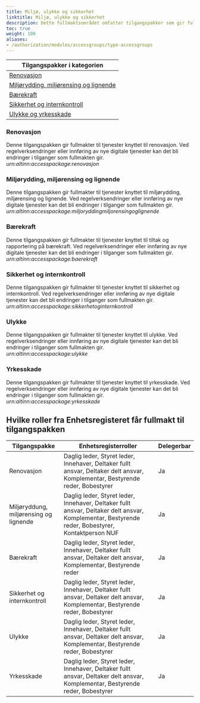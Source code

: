 ```yaml
---
title: Miljø, ulykke og sikkerhet
linktitle: Miljø, ulykke og sikkerhet
description: Dette fullmaktsområdet omfatter tilgangspakker som gir fullmakter til tjenester og ressurser knyttet til miljø, klima og renovasjon, samt helse, miljø og sikkerhet (HMS). Ved regelverksendringer eller innføring av nye digitale tjenester kan det bli endringer i tilganger som fullmaktene gir.
toc: true
weight: 100
aliases:
- /authorization/modules/accessgroups/type-accessgroups
---
```


|**Tilgangspakker i kategorien**|
|---|
|[Renovasjon](http://docs.altinn.studio/authorization/what-do-you-get/accessgroups/type-accessgroups/accessgroups/miljoulykkesikkerhet/#renovasjon)|
|[Miljørydding, miljørensing og lignende](http://docs.altinn.studio/authorization/what-do-you-get/accessgroups/type-accessgroups/accessgroups/miljoulykkesikkerhet/#miljørydding-miljørensing-og-lignende)|
|[Bærekraft](http://docs.altinn.studio/authorization/what-do-you-get/accessgroups/type-accessgroups/accessgroups/miljoulykkesikkerhet/#bærekraft)|
|[Sikkerhet og internkontroll](http://docs.altinn.studio/authorization/what-do-you-get/accessgroups/type-accessgroups/accessgroups/miljoulykkesikkerhet/#sikkerhet-og-internkontroll)|
|[Ulykke og yrkesskade](http://docs.altinn.studio/authorization/what-do-you-get/accessgroups/type-accessgroups/accessgroups/miljoulykkesikkerhet/#ulykke-og-yrkesskade)|

### Renovasjon
Denne tilgangspakken gir fullmakter til tjenester knyttet til renovasjon. Ved regelverksendringer eller innføring av nye digitale tjenester kan det bli endringer i tilganger som fullmakten gir.  
*urn:altinn:accesspackage:renovasjon*

### Miljørydding, miljørensing og lignende
Denne tilgangspakken gir fullmakter til tjenester knyttet til miljørydding, miljørensing og lignende. Ved regelverksendringer eller innføring av nye digitale tjenester kan det bli endringer i tilganger som fullmakten gir.  
*urn:altinn:accesspackage:miljoryddingmiljorensingoglignende*

### Bærekraft
Denne tilgangspakken gir fullmakter til tjenester knyttet til tiltak og rapportering på bærekraft. Ved regelverksendringer eller innføring av nye digitale tjenester kan det bli endringer i tilganger som fullmakten gir.  
*urn:altinn:accesspackage:baerekraft*

### Sikkerhet og internkontroll
Denne tilgangspakken gir fullmakter til tjenester knyttet til sikkerhet og internkontroll. Ved regelverksendringer eller innføring av nye digitale tjenester kan det bli endringer i tilganger som fullmakten gir.  
*urn:altinn:accesspackage:sikkerhetoginternkontroll*

### Ulykke 
Denne tilgangspakken gir fullmakter til tjenester knyttet til ulykke. Ved regelverksendringer eller innføring av nye digitale tjenester kan det bli endringer i tilganger som fullmakten gir.  
*urn:altinn:accesspackage:ulykke*

### Yrkesskade
Denne tilgangspakken gir fullmakter til tjenester knyttet til yrkesskade. Ved regelverksendringer eller innføring av nye digitale tjenester kan det bli endringer i tilganger som fullmakten gir.  
*urn:altinn:accesspackage:yrkesskade*


## Hvilke roller fra Enhetsregisteret får fullmakt til tilgangspakken
|**Tilgangspakke**|**Enhetsregisterroller**|**Delegerbar**|
|---|---|---|
|Renovasjon|Daglig leder, Styret leder, Innehaver, Deltaker fullt ansvar, Deltaker delt ansvar, Komplementar, Bestyrende reder, Bobestyrer|Ja|
|Miljøryddung, miljørensing og lignende|Daglig leder, Styret leder, Innehaver, Deltaker fullt ansvar, Deltaker delt ansvar, Komplementar, Bestyrende reder, Bobestyrer, Kontaktperson NUF|Ja|
|Bærekraft|Daglig leder, Styret leder, Innehaver, Deltaker fullt ansvar, Deltaker delt ansvar, Komplementar, Bestyrende reder|Ja|
|Sikkerhet og internkontroll|Daglig leder, Styret leder, Innehaver, Deltaker fullt ansvar, Deltaker delt ansvar, Komplementar, Bestyrende reder, Bobestyrer|Ja|
|Ulykke|Daglig leder, Styret leder, Innehaver, Deltaker fullt ansvar, Deltaker delt ansvar, Komplementar, Bestyrende reder, Bobestyrer|Ja|
|Yrkesskade|Daglig leder, Styret leder, Innehaver, Deltaker fullt ansvar, Deltaker delt ansvar, Komplementar, Bestyrende reder, Bobestyrer|Ja|